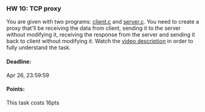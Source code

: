 ### HW 10: TCP proxy

You are given with two programs: [client.c](https://pastebin.com/ZwVyVuD4) and [server.c](https://pastebin.com/24em6AhT).
You need to create a proxy that'll be receiving the data from client, sending it to the server without modifying it, receiving the response from the server and sending it back to client without modifying it.
Watch the [video description](https://youtu.be/GbnlW8tWKXU) in order to fully understand the task.

#### Deadline:
Apr 26, 23:59:59

#### Points:
This task costs 16pts

